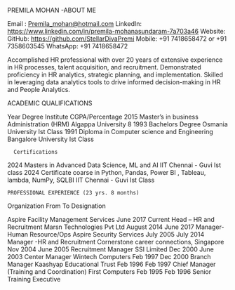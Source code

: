 PREMILA MOHAN -ABOUT ME
                                                                                         
Email	: Premila_mohan@hotmail.com
LinkedIn: https://www.linkedin.com/in/premila-mohanasundaram-7a703a46 
Website: 
GitHub: https://github.com/StellarDivaPremi
Mobile: +91 7418658472 or +91 7358603545
WhatsApp: +91 7418658472

Accomplished HR professional with over 20 years of extensive experience in HR processes, talent acquisition, and recruitment. Demonstrated proficiency in HR analytics, strategic planning, and implementation. Skilled in leveraging data analytics tools to drive informed decision-making in HR and People Analytics.

ACADEMIC QUALIFICATIONS

Year	Degree	Institute	CGPA/Percentage
2015	Master’s in business Administration (HRM)	Algappa University	8
1993	Bachelors Degree	Osmania University	Ist Class
1991	Diploma in Computer science and Engineering	Bangalore University	Ist Class

      Certifications

2024	Masters in Advanced Data Science, ML and AI	IIT Chennai - Guvi	Ist class
2024	Certificate coarse in Python, Pandas, Power BI , Tableau, lambda,  NumPy, SQLBI	IIT Chennai - Guvi	Ist Class


	PROFESSIONAL EXPERIENCE (23 yrs. 8 months)

Organization	From	To	Designation
			
Aspire Facility Management Services	June 2017	Current	Head – HR and Recruitment
Marsn Technologies Pvt Ltd	August 2014	June 2017	Manager-Human Resource/Ops
Aspire Security Services	July 2005	July 2014	Manager -HR and Recruitment
Cornerstone career connections, Singapore	Nov 2004	June 2005	Recruitment Manager
SSI Limited	Dec 2000	June 2003	Center Manager
Wintech Computers	Feb 1997	Dec 2000	Branch Manager
Kaashyap Educational Trust	Feb 1996	Feb 1997	Chief Manager (Training and Coordination)
First Computers	Feb 1995	Feb 1996	Senior Training Executive

